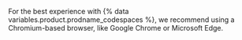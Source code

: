 For the best experience with {% data variables.product.prodname_codespaces %}, we recommend using a Chromium-based browser, like Google Chrome or Microsoft Edge.
